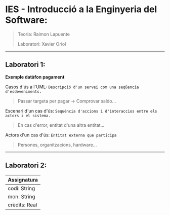 # IES - Introducció a la Enginyeria del Software:

> Teoria: Raimon Lapuente
>
> Laboratori: Xavier Oriol

----
## Laboratori 1:
**Exemple datàfon pagament**

Casos d'ús a l'UML: `Descripció d'un servei com una seqüencia d'esdeveniments.`
> Passar targeta per pagar -> Comprovar saldo...

Escenari d'un cas d'ús: `Sequència d'accions i d'interaccios entre els actors i el sistema.`
> En cas d'error, entitat d'una altra entitat...

Actors d'un cas d'ús: `Entitat externa que participa`
> Persones, organitzacions, hardware...

----
## Laboratori 2:

Assignatura|
-|
codi: String |
mon: String |
crèdits: Real |
